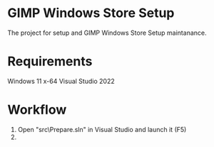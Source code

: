 # GIMP Windows Store Setup

The project for setup and GIMP Windows Store Setup maintanance.

# Requirements

Windows 11 x-64
Visual Studio 2022

# Workflow

1. Open "src\Prepare.sln" in Visual Studio and launch it (F5)
2.
